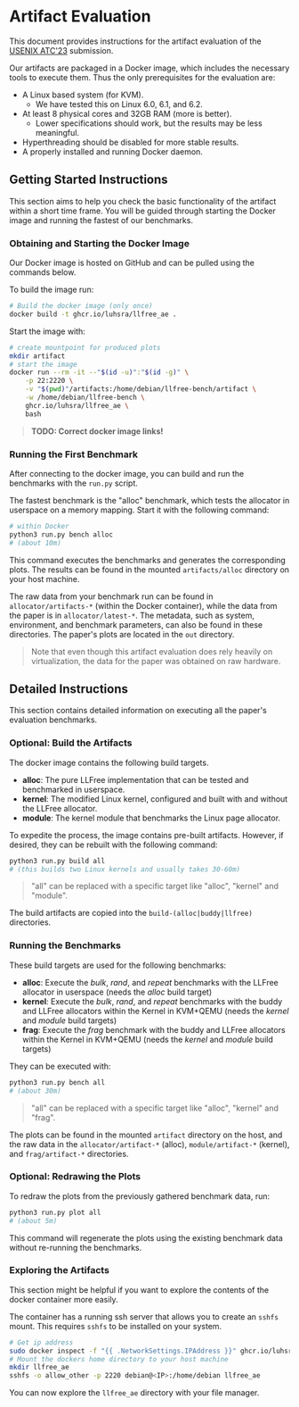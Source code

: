 # Artifact Evaluation

This document provides instructions for the artifact evaluation of the [USENIX ATC'23](https://www.usenix.org/conference/atc23/call-for-artifacts) submission.

Our artifacts are packaged in a Docker image, which includes the necessary tools to execute them.
Thus the only prerequisites for the evaluation are:

- A Linux based system (for KVM).
  - We have tested this on Linux 6.0, 6.1, and 6.2.
- At least 8 physical cores and 32GB RAM (more is better).
  - Lower specifications should work, but the results may be less meaningful.
- Hyperthreading should be disabled for more stable results.
- A properly installed and running Docker daemon.


## Getting Started Instructions

This section aims to help you check the basic functionality of the artifact within a short time frame.
You will be guided through starting the Docker image and running the fastest of our benchmarks.

### Obtaining and Starting the Docker Image

Our Docker image is hosted on GitHub and can be pulled using the commands below.

To build the image run:

```sh
# Build the docker image (only once)
docker build -t ghcr.io/luhsra/llfree_ae .
```

Start the image with:

```sh
# create mountpoint for produced plots
mkdir artifact
# start the image
docker run --rm -it --"$(id -u)":"$(id -g)" \
    -p 22:2220 \
    -v "$(pwd)"/artifacts:/home/debian/llfree-bench/artifact \
    -w /home/debian/llfree-bench \
    ghcr.io/luhsra/llfree_ae \
    bash
```

> **TODO: Correct docker image links!**

### Running the First Benchmark

After connecting to the docker image, you can build and run the benchmarks with the `run.py` script.

The fastest benchmark is the "alloc" benchmark, which tests the allocator in userspace on a memory mapping.
Start it with the following command:

```sh
# within Docker
python3 run.py bench alloc
# (about 10m)
```

This command executes the benchmarks and generates the corresponding plots.
The results can be found in the mounted `artifacts/alloc` directory on your host machine.

The raw data from your benchmark run can be found in `allocator/artifacts-*` (within the Docker container), while the data from the paper is in `allocator/latest-*`.
The metadata, such as system, environment, and benchmark parameters, can also be found in these directories.
The paper's plots are located in the `out` directory.

> Note that even though this artifact evaluation does rely heavily on virtualization, the data for the paper was obtained on raw hardware.


## Detailed Instructions

This section contains detailed information on executing all the paper's evaluation benchmarks.

### Optional: Build the Artifacts

The docker image contains the following build targets.

- **alloc**: The pure LLFree implementation that can be tested and benchmarked in userspace.
- **kernel**: The modified Linux kernel, configured and built with and without the LLFree allocator.
- **module**: The kernel module that benchmarks the Linux page allocator.

To expedite the process, the image contains pre-built artifacts.
However, if desired, they can be rebuilt with the following command:

```sh
python3 run.py build all
# (this builds two Linux kernels and usually takes 30-60m)
```

> "all" can be replaced with a specific target like "alloc", "kernel" and "module".

The build artifacts are copied into the `build-(alloc|buddy|llfree)` directories.


### Running the Benchmarks

These build targets are used for the following benchmarks:

- **alloc**: Execute the *bulk*, *rand*, and *repeat* benchmarks with the LLFree allocator in userspace (needs the *alloc* build target)
- **kernel**: Execute the *bulk*, *rand*, and *repeat* benchmarks with the buddy and LLFree allocators within the Kernel in KVM+QEMU (needs the *kernel* and *module* build targets)
- **frag**: Execute the *frag* benchmark with the buddy and LLFree allocators within the Kernel in KVM+QEMU (needs the *kernel* and *module* build targets)

They can be executed with:

```sh
python3 run.py bench all
# (about 30m)
```

> "all" can be replaced with a specific target like "alloc", "kernel" and "frag".

The plots can be found in the mounted `artifact` directory on the host, and the raw data in the `allocator/artifact-*` (alloc), `module/artifact-*` (kernel), and `frag/artifact-*` directories.


### Optional: Redrawing the Plots

To redraw the plots from the previously gathered benchmark data, run:

```sh
python3 run.py plot all
# (about 5m)
```

This command will regenerate the plots using the existing benchmark data without re-running the benchmarks.


### Exploring the Artifacts

This section might be helpful if you want to explore the contents of the docker container more easily.

The container has a running ssh server that allows you to create an `sshfs` mount.
This requires `sshfs` to be installed on your system.

```sh
# Get ip address
sudo docker inspect -f "{{ .NetworkSettings.IPAddress }}" ghcr.io/luhsra/llfree_ae
# Mount the dockers home directory to your host machine
mkdir llfree_ae
sshfs -o allow_other -p 2220 debian@<IP>:/home/debian llfree_ae
```

You can now explore the `llfree_ae` directory with your file manager.
